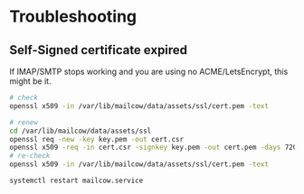 # Troubleshooting

## Self-Signed certificate expired

If IMAP/SMTP stops working and you are using no ACME/LetsEncrypt, this might be it.

```bash
# check
openssl x509 -in /var/lib/mailcow/data/assets/ssl/cert.pem -text

# renew
cd /var/lib/mailcow/data/assets/ssl
openssl req -new -key key.pem -out cert.csr
openssl x509 -req -in cert.csr -signkey key.pem -out cert.pem -days 720
# re-check
openssl x509 -in /var/lib/mailcow/data/assets/ssl/cert.pem -text

systemctl restart mailcow.service
```
